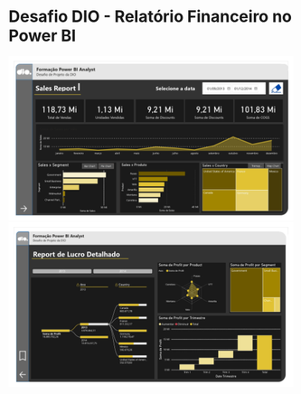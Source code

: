 # Desafio DIO - Relatório Financeiro no Power BI

<img src="https://github.com/joaopmelosantos/relatorio_financeiro/blob/45560f8bed42bbc017f628bcb86a8e5380e76e21/images/relatorio_financeiro_page-0001.jpg">
<img src="https://github.com/joaopmelosantos/relatorio_financeiro/blob/45560f8bed42bbc017f628bcb86a8e5380e76e21/images/relatorio_financeiro_page-0002.jpg">
